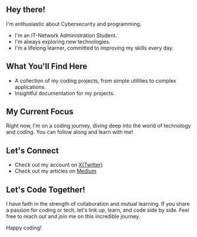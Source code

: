 ## Hey there!

I'm enthusiastic about Cybersecurity and programming.
-  I'm an IT-Network Administration Student.
-  I'm always exploring new technologies.
-  I'm a lifelong learner, committed to improving my skills every day.


## What You'll Find Here

-  A collection of my coding projects, from simple utilities to complex applications.
-  Insightful documentation for my projects.


## My Current Focus

Right now, I'm on a coding journey, diving deep into the world of technology and coding. You can follow along and learn with me!


## Let's Connect

-  Check out my account on [X(Twitter)](https://x.com/0xKn07)
-  Check out my articles on [Medium](https://medium.com/@0xKn07)


## Let's Code Together!

I have faith in the strength of collaboration and mutual learning. If you share a passion for coding or tech, let's link up, learn, and code side by side. Feel free to reach out and join me on this incredible journey.

Happy coding!
